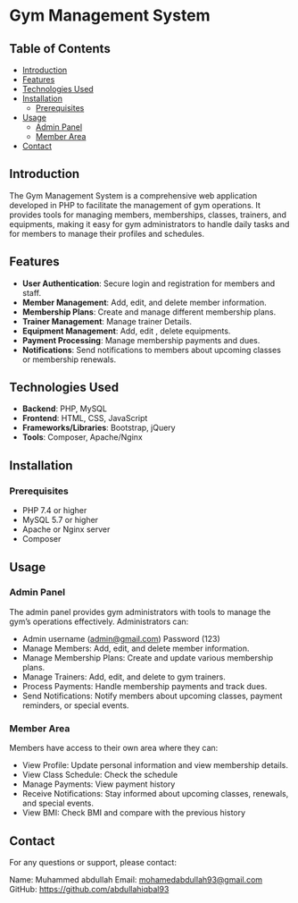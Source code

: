 # Gym Management System

## Table of Contents
- [Introduction](#introduction)
- [Features](#features)
- [Technologies Used](#technologies-used)
- [Installation](#installation)
  - [Prerequisites](#prerequisites)
- [Usage](#usage)
  - [Admin Panel](#admin-panel)
  - [Member Area](#member-area)
- [Contact](#contact)

## Introduction
The Gym Management System is a comprehensive web application developed in PHP to facilitate the management of gym operations. It provides tools for managing members, memberships, classes, trainers, and equipments, making it easy for gym administrators to handle daily tasks and for members to manage their profiles and schedules.

## Features
- **User Authentication**: Secure login and registration for members and staff.
- **Member Management**: Add, edit, and delete member information.
- **Membership Plans**: Create and manage different membership plans.
- **Trainer Management**: Manage trainer Details.
- **Equipment Management**: Add, edit , delete equipments.
- **Payment Processing**: Manage membership payments and dues.
- **Notifications**: Send notifications to members about upcoming classes or membership renewals.

## Technologies Used
- **Backend**: PHP, MySQL
- **Frontend**: HTML, CSS, JavaScript
- **Frameworks/Libraries**: Bootstrap, jQuery
- **Tools**: Composer, Apache/Nginx

## Installation

### Prerequisites
- PHP 7.4 or higher
- MySQL 5.7 or higher
- Apache or Nginx server
- Composer



## Usage

### Admin Panel
The admin panel provides gym administrators with tools to manage the gym’s operations effectively. Administrators can:
- Admin username (admin@gmail.com) Password (123)
- Manage Members: Add, edit, and delete member information.
- Manage Membership Plans: Create and update various membership plans.
- Manage Trainers: Add, edit, and delete to gym trainers.
- Process Payments: Handle membership payments and track dues.
- Send Notifications: Notify members about upcoming classes, payment reminders, or special events.

### Member Area
Members have access to their own area where they can:
- View Profile: Update personal information and view membership details.
- View Class Schedule: Check the schedule 
- Manage Payments: View payment history
- Receive Notifications: Stay informed about upcoming classes, renewals, and special events.
- View BMI: Check BMI and compare with the previous history

## Contact
For any questions or support, please contact:

Name: Muhammed abdullah 
Email: mohamedabdullah93@gmail.com 
GitHub: https://github.com/abdullahiqbal93
